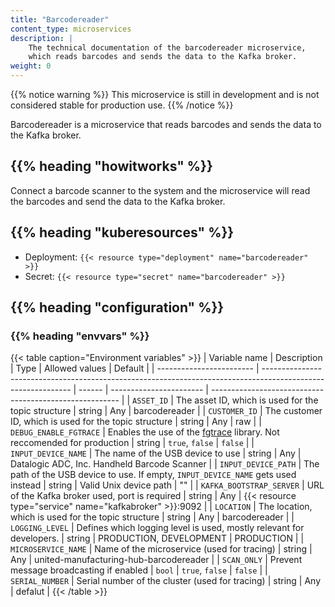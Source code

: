 ```yaml
---
title: "Barcodereader"
content_type: microservices
description: |
    The technical documentation of the barcodereader microservice,
    which reads barcodes and sends the data to the Kafka broker.
weight: 0
---
```


<!-- overview -->

{{% notice warning %}}
This microservice is still in development and is not considered stable for production use.
{{% /notice %}}

Barcodereader is a microservice that reads barcodes and sends the data to the Kafka broker.

## {{% heading "howitworks" %}}

Connect a barcode scanner to the system and the microservice will read the barcodes and send the data to the Kafka broker.

<!-- body -->

## {{% heading "kuberesources" %}}

- Deployment: `{{< resource type="deployment" name="barcodereader" >}}`
- Secret: `{{< resource type="secret" name="barcodereader" >}}`

## {{% heading "configuration" %}}

### {{% heading "envvars" %}}

{{< table caption="Environment variables" >}}
| Variable name            | Description                                                                                                  | Type   | Allowed values          | Default                                                 |
| ------------------------ | ------------------------------------------------------------------------------------------------------------ | ------ | ----------------------- | ------------------------------------------------------- |
| `ASSET_ID`               | The asset ID, which is used for the topic structure                                                          | string | Any                     | barcodereader                                           |
| `CUSTOMER_ID`            | The customer ID, which is used for the topic structure                                                       | string | Any                     | raw                                                     |
| `DEBUG_ENABLE_FGTRACE`   | Enables the use of the [fgtrace](https://github.com/felixge/fgtrace) library. Not reccomended for production | string | `true`, `false`         | `false`                                                 |
| `INPUT_DEVICE_NAME`      | The name of the USB device to use                                                                            | string | Any                     | Datalogic ADC, Inc. Handheld Barcode Scanner            |
| `INPUT_DEVICE_PATH`      | The path of the USB device to use. If empty, `INPUT_DEVICE_NAME` gets used instead                           | string | Valid Unix device path  | ""                                                      |
| `KAFKA_BOOTSTRAP_SERVER` | URL of the Kafka broker used, port is required                                                               | string | Any                     | {{< resource type="service" name="kafkabroker" >}}:9092 |
| `LOCATION`               | The location, which is  used for the topic structure                                                         | string | Any                     | barcodereader                                           |
| `LOGGING_LEVEL`          | Defines which logging level is used, mostly relevant for developers.                                         | string | PRODUCTION, DEVELOPMENT | PRODUCTION                                              |
| `MICROSERVICE_NAME`      | Name of the microservice (used for tracing)                                                                  | string | Any                     | united-manufacturing-hub-barcodereader                  |
| `SCAN_ONLY`              | Prevent message broadcasting if enabled                                                                      | `bool` | `true`, `false`         | `false`                                                 |
| `SERIAL_NUMBER`          | Serial number of the cluster (used for tracing)                                                              | string | Any                     | defalut                                                 |
{{< /table >}}

